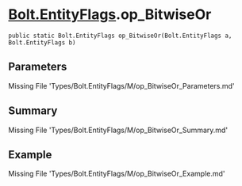 # [Bolt.EntityFlags](Types/Bolt.EntityFlags.md).op_BitwiseOr
`public static Bolt.EntityFlags op_BitwiseOr(Bolt.EntityFlags a, Bolt.EntityFlags b)`
## Parameters
Missing File 'Types/Bolt.EntityFlags/M/op_BitwiseOr_Parameters.md'
## Summary
Missing File 'Types/Bolt.EntityFlags/M/op_BitwiseOr_Summary.md'
## Example
Missing File 'Types/Bolt.EntityFlags/M/op_BitwiseOr_Example.md'
